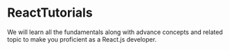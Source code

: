 # ReactTutorials
We will learn all the fundamentals along with advance concepts and related topic to make you proficient as a React.js developer.
